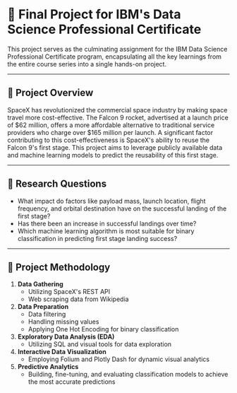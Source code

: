 # 🚀 Final Project for IBM's Data Science Professional Certificate

This project serves as the culminating assignment for the IBM Data Science Professional Certificate program, encapsulating all the key learnings from the entire course series into a single hands-on project.

---

## 📄 Project Overview

SpaceX has revolutionized the commercial space industry by making space travel more cost-effective. The Falcon 9 rocket, advertised at a launch price of $62 million, offers a more affordable alternative to traditional service providers who charge over $165 million per launch. A significant factor contributing to this cost-effectiveness is SpaceX's ability to reuse the Falcon 9's first stage. This project aims to leverage publicly available data and machine learning models to predict the reusability of this first stage.

---

## 📄 Research Questions

- What impact do factors like payload mass, launch location, flight frequency, and orbital destination have on the successful landing of the first stage?
- Has there been an increase in successful landings over time?
- Which machine learning algorithm is most suitable for binary classification in predicting first stage landing success?

---

## 📄 Project Methodology

1. **Data Gathering**
    - Utilizing SpaceX's REST API
    - Web scraping data from Wikipedia
2. **Data Preparation**
    - Data filtering
    - Handling missing values
    - Applying One Hot Encoding for binary classification
3. **Exploratory Data Analysis (EDA)**
    - Utilizing SQL and visual tools for data exploration
4. **Interactive Data Visualization**
    - Employing Folium and Plotly Dash for dynamic visual analytics
5. **Predictive Analytics**
    - Building, fine-tuning, and evaluating classification models to achieve the most accurate predictions






